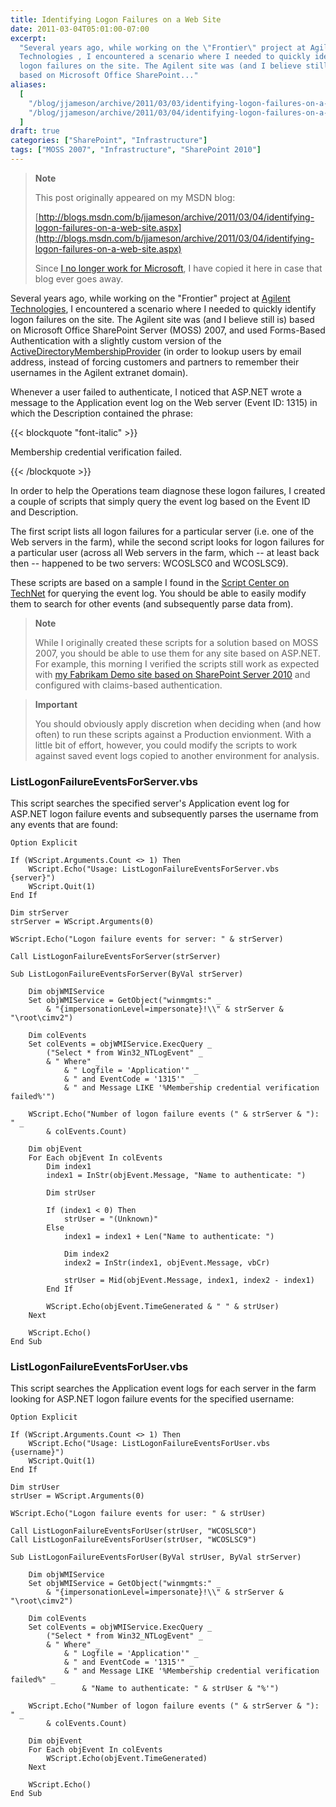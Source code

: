 ```yaml
---
title: Identifying Logon Failures on a Web Site
date: 2011-03-04T05:01:00-07:00
excerpt:
  "Several years ago, while working on the \"Frontier\" project at Agilent
  Technologies , I encountered a scenario where I needed to quickly identify
  logon failures on the site. The Agilent site was (and I believe still is)
  based on Microsoft Office SharePoint..."
aliases:
  [
    "/blog/jjameson/archive/2011/03/03/identifying-logon-failures-on-a-web-site.aspx",
    "/blog/jjameson/archive/2011/03/04/identifying-logon-failures-on-a-web-site.aspx",
  ]
draft: true
categories: ["SharePoint", "Infrastructure"]
tags: ["MOSS 2007", "Infrastructure", "SharePoint 2010"]
---
```


> **Note**
>
> This post originally appeared on my MSDN blog:
>
> [http://blogs.msdn.com/b/jjameson/archive/2011/03/04/identifying-logon-failures-on-a-web-site.aspx](http://blogs.msdn.com/b/jjameson/archive/2011/03/04/identifying-logon-failures-on-a-web-site.aspx)
>
> Since
> [I no longer work for Microsoft](/blog/jjameson/2011/09/02/last-day-with-microsoft),
> I have copied it here in case that blog ever goes away.

Several years ago, while working on the "Frontier" project at
[Agilent Technologies](http://chem.agilent.com), I encountered a scenario where
I needed to quickly identify logon failures on the site. The Agilent site was
(and I believe still is) based on Microsoft Office SharePoint Server (MOSS)
2007, and used Forms-Based Authentication with a slightly custom version of the
[ActiveDirectoryMembershipProvider](http://msdn.microsoft.com/en-us/library/system.web.security.activedirectorymembershipprovider%28v=VS.80%29.aspx)
(in order to lookup users by email address, instead of forcing customers and
partners to remember their usernames in the Agilent extranet domain).

Whenever a user failed to authenticate, I noticed that ASP.NET wrote a message
to the Application event log on the Web server (Event ID: 1315) in which the
Description contained the phrase:

{{< blockquote "font-italic" >}}

Membership credential verification failed.

{{< /blockquote >}}

In order to help the Operations team diagnose these logon failures, I created a
couple of scripts that simply query the event log based on the Event ID and
Description.

The first script lists all logon failures for a particular server (i.e. one of
the Web servers in the farm), while the second script looks for logon failures
for a particular user (across all Web servers in the farm, which -- at least
back then -- happened to be two servers: WCOSLSC0 and WCOSLSC9).

These scripts are based on a sample I found in the
[Script Center on TechNet](http://technet.microsoft.com/en-us/scriptcenter/default.aspx)
for querying the event log. You should be able to easily modify them to search
for other events (and subsequently parse data from).

> **Note**
>
> While I originally created these scripts for a solution based on MOSS 2007,
> you should be able to use them for any site based on ASP.NET. For example,
> this morning I verified the scripts still work as expected with
> [my Fabrikam Demo site based on SharePoint Server 2010](/blog/jjameson/2011/02/25/claims-login-web-part-for-sharepoint-server-2010)
> and configured with claims-based authentication.

> **Important**
>
> You should obviously apply discretion when deciding when (and how often) to
> run these scripts against a Production envionment. With a little bit of
> effort, however, you could modify the scripts to work against saved event logs
> copied to another environment for analysis.

### ListLogonFailureEventsForServer.vbs

This script searches the specified server's Application event log for ASP.NET
logon failure events and subsequently parses the username from any events that
are found:

```
Option Explicit

If (WScript.Arguments.Count <> 1) Then
    WScript.Echo("Usage: ListLogonFailureEventsForServer.vbs {server}")
    WScript.Quit(1)
End If

Dim strServer
strServer = WScript.Arguments(0)

WScript.Echo("Logon failure events for server: " & strServer)

Call ListLogonFailureEventsForServer(strServer)

Sub ListLogonFailureEventsForServer(ByVal strServer)

    Dim objWMIService
    Set objWMIService = GetObject("winmgmts:" _
        & "{impersonationLevel=impersonate}!\\" & strServer & "\root\cimv2")

    Dim colEvents
    Set colEvents = objWMIService.ExecQuery _
        ("Select * from Win32_NTLogEvent" _
        & " Where" _
            & " Logfile = 'Application'" _
            & " and EventCode = '1315'" _
            & " and Message LIKE '%Membership credential verification failed%'")

    WScript.Echo("Number of logon failure events (" & strServer & "): " _
        & colEvents.Count)

    Dim objEvent
    For Each objEvent In colEvents
        Dim index1
        index1 = InStr(objEvent.Message, "Name to authenticate: ")

        Dim strUser

        If (index1 < 0) Then
            strUser = "(Unknown)"
        Else
            index1 = index1 + Len("Name to authenticate: ")

            Dim index2
            index2 = InStr(index1, objEvent.Message, vbCr)

            strUser = Mid(objEvent.Message, index1, index2 - index1)
        End If

        WScript.Echo(objEvent.TimeGenerated & "	" & strUser)
    Next

    WScript.Echo()
End Sub
```

### ListLogonFailureEventsForUser.vbs

This script searches the Application event logs for each server in the farm
looking for ASP.NET logon failure events for the specified username:

```
Option Explicit

If (WScript.Arguments.Count <> 1) Then
    WScript.Echo("Usage: ListLogonFailureEventsForUser.vbs {username}")
    WScript.Quit(1)
End If

Dim strUser
strUser = WScript.Arguments(0)

WScript.Echo("Logon failure events for user: " & strUser)

Call ListLogonFailureEventsForUser(strUser, "WCOSLSC0")
Call ListLogonFailureEventsForUser(strUser, "WCOSLSC9")

Sub ListLogonFailureEventsForUser(ByVal strUser, ByVal strServer)

    Dim objWMIService
    Set objWMIService = GetObject("winmgmts:" _
        & "{impersonationLevel=impersonate}!\\" & strServer & "\root\cimv2")

    Dim colEvents
    Set colEvents = objWMIService.ExecQuery _
        ("Select * from Win32_NTLogEvent" _
        & " Where" _
            & " Logfile = 'Application'" _
            & " and EventCode = '1315'" _
            & " and Message LIKE '%Membership credential verification failed%" _
                & "Name to authenticate: " & strUser & "%'")

    WScript.Echo("Number of logon failure events (" & strServer & "): " _
        & colEvents.Count)

    Dim objEvent
    For Each objEvent In colEvents
        WScript.Echo(objEvent.TimeGenerated)
    Next

    WScript.Echo()
End Sub
```
